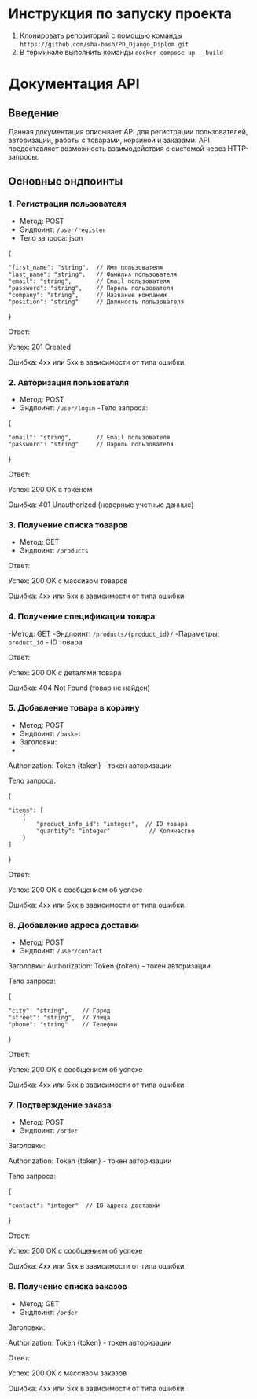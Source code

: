 # Инструкция по запуску проекта
1. Клонировать репозиторий с помощью команды `https://github.com/sha-bash/PD_Django_Diplom.git`
2. В терминале выполнить команды `docker-compose up --build`


# Документация API

## Введение

Данная документация описывает API для регистрации пользователей, авторизации, работы с товарами, корзиной и заказами. API предоставляет возможность взаимодействия с системой через HTTP-запросы.

## Основные эндпоинты

### 1. Регистрация пользователя
- Метод: POST
- Эндпоинт: `/user/register`
- Тело запроса:
json

{

    "first_name": "string",  // Имя пользователя
    "last_name": "string",   // Фамилия пользователя
    "email": "string",       // Email пользователя
    "password": "string",    // Пароль пользователя
    "company": "string",     // Название компании
    "position": "string"     // Должность пользователя
}

Ответ:

Успех: 201 Created

Ошибка: 4xx или 5xx в зависимости от типа ошибки.

### 2. Авторизация пользователя
- Метод: POST
- Эндпоинт: `/user/login`
-Тело запроса:

{

    "email": "string",       // Email пользователя
    "password": "string"     // Пароль пользователя
}

Ответ:

Успех: 200 OK с токеном

Ошибка: 401 Unauthorized (неверные учетные данные)

### 3. Получение списка товаров

- Метод: GET
- Эндпоинт: `/products`

Ответ:

Успех: 200 OK с массивом товаров

Ошибка: 4xx или 5xx в зависимости от типа ошибки.

### 4. Получение спецификации товара
-Метод: GET
-Эндпоинт: `/products/{product_id}/`
-Параметры:
`product_id` - ID товара

Ответ:

Успех: 200 OK с деталями товара

Ошибка: 404 Not Found (товар не найден)

### 5. Добавление товара в корзину
- Метод: POST
- Эндпоинт: `/basket`
- Заголовки:
- 
Authorization: Token {token} - токен авторизации

Тело запроса:

{

    "items": [
        {
            "product_info_id": "integer",  // ID товара
            "quantity": "integer"           // Количество
        }
    ]
}

Ответ:

Успех: 200 OK с сообщением об успехе

Ошибка: 4xx или 5xx в зависимости от типа ошибки.

### 6. Добавление адреса доставки
- Метод: POST
- Эндпоинт: `/user/contact`

Заголовки:
Authorization: Token {token} - токен авторизации

Тело запроса:

{

    "city": "string",    // Город
    "street": "string",  // Улица
    "phone": "string"    // Телефон
}

Ответ:

Успех: 200 OK с сообщением об успехе

Ошибка: 4xx или 5xx в зависимости от типа ошибки.

### 7. Подтверждение заказа
- Метод: POST
- Эндпоинт: `/order`
  
Заголовки:

Authorization: Token {token} - токен авторизации

Тело запроса:

{

    "contact": "integer"  // ID адреса доставки
}

Ответ:

Успех: 200 OK с сообщением об успехе

Ошибка: 4xx или 5xx в зависимости от типа ошибки.

### 8. Получение списка заказов
- Метод: GET
- Эндпоинт: `/order`

Заголовки:

Authorization: Token {token} - токен авторизации

Ответ:

Успех: 200 OK с массивом заказов

Ошибка: 4xx или 5xx в зависимости от типа ошибки.